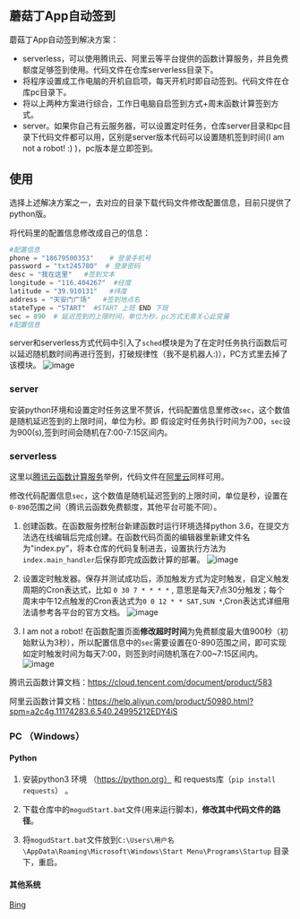 ## 蘑菇丁App自动签到

蘑菇丁App自动签到解决方案：
- serverless，可以使用腾讯云、阿里云等平台提供的函数计算服务，并且免费额度足够签到使用。代码文件在仓库serverless目录下。
- 将程序设置成工作电脑的开机自启项，每天开机时即自动签到。代码文件在仓库pc目录下。
- 将以上两种方案进行综合，工作日电脑自启签到方式+周末函数计算签到方式。
- server。如果你自己有云服务器，可以设置定时任务，仓库server目录和pc目录下代码文件都可以用，区别是server版本代码可以设置随机签到时间(I am not a robot! :) )，pc版本是立即签到。

## 使用

选择上述解决方案之一，去对应的目录下载代码文件修改配置信息，目前只提供了python版。

将代码里的配置信息修改成自己的信息：

```python
#配置信息
phone = "18679500353"    # 登录手机号
password = "txt245780"  # 登录密码
desc = "我在这里"   #签到文本
longitude = "116.404267"  #经度
latitude = "39.910131"   #纬度
address = "天安门广场"   #签到地点名
stateType = "START"  #START 上班 END 下班
sec = 890  # 延迟签到的上限时间，单位为秒，pc方式无需关心此变量
#配置信息
```

server和serverless方式代码中引入了`sched`模块是为了在定时任务执行函数后可以延迟随机数时间再进行签到，打破规律性（我不是机器人:)），PC方式里去掉了该模块。
![image](https://user-images.githubusercontent.com/29170320/71053973-3fa26700-218b-11ea-9bfb-12a582382355.png)

### server

安装python环境和设置定时任务这里不赘诉，代码配置信息里修改`sec`，这个数值是随机延迟签到的上限时间，单位为秒。即 假设定时任务执行时间为7:00，`sec`设为900(s),签到时间会随机在7:00-7:15区间内。

### serverless

这里以[腾讯云函数计算服务](https://cloud.tencent.com/product/scf)举例，代码文件在[阿里云](https://www.aliyun.com/product/fc?spm=5176.10695662.1112509.1.70384357PNxEJS&aly_as=iPNjgEb7)同样可用。

修改代码配置信息`sec`，这个数值是随机延迟签到的上限时间，单位是秒，设置在`0-890`范围之间（腾讯云函数免费额度，其他平台可能不同）。

1. 创建函数。在函数服务控制台新建函数时运行环境选择python 3.6，在提交方法选在线编辑后完成创建。在函数代码页面的编辑器里新建文件名为"index.py"，将本仓库的代码复制进去，设置执行方法为`index.main_handler`后保存即完成函数计算的部署。
![image](https://user-images.githubusercontent.com/29170320/67254232-97d02c00-f4ae-11e9-832c-ddc8ec532f29.png)

2. 设置定时触发器。保存并测试成功后，添加触发方式为定时触发，自定义触发周期的Cron表达式，比如 `0 30 7 * * * *` , 意思是每天7点30分触发；每个周末中午12点触发的Cron表达式为`0 0 12 * * SAT,SUN *`,Cron表达式详细用法请参考各平台的官方文档。
![image](https://user-images.githubusercontent.com/29170320/71050975-ad499580-2181-11ea-963b-82287109ff50.png)

3. I am not a robot! 在函数配置页面**修改超时时间**为免费额度最大值900秒（初始默认为3秒），所以配置信息中的`sec`需要设置在0-890范围之间，即可实现如定时触发时间为每天7:00，则签到时间随机落在7:00~7:15区间内。
![image](https://user-images.githubusercontent.com/29170320/71050916-85f2c880-2181-11ea-8857-301ceadd2489.png)

腾讯云函数计算文档：https://cloud.tencent.com/document/product/583

阿里云函数计算文档：https://help.aliyun.com/product/50980.html?spm=a2c4g.11174283.6.540.24995212EDY4iS

### PC （Windows）

#### Python

1. 安装python3 环境 （https://python.org） 和 requests库（`pip install requests`） 。

2. 下载仓库中的`mogudStart.bat`文件(用来运行脚本)，**修改其中代码文件的路径**。

3. 将`mogudStart.bat`文件放到`C:\Users\用户名\AppData\Roaming\Microsoft\Windows\Start Menu\Programs\Startup` 目录下，重启。

#### 其他系统

[Bing](https://cn.bing.com/)
